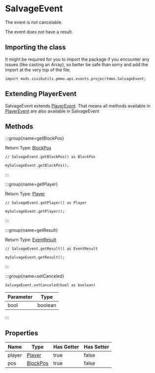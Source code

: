 # SalvageEvent

The event is not cancelable.

The event does not have a result.

## Importing the class

It might be required for you to import the package if you encounter any issues (like casting an Array), so better be safe than sorry and add the import at the very top of the file.
```zenscript
import mods.sixikutils.pmmo.api.events.projecrtmmo.SalvageEvent;
```


## Extending PlayerEvent

SalvageEvent extends [PlayerEvent](/forge/api/event/entity/player/PlayerEvent). That means all methods available in [PlayerEvent](/forge/api/event/entity/player/PlayerEvent) are also available in SalvageEvent

## Methods

:::group{name=getBlockPos}

Return Type: [BlockPos](/vanilla/api/util/math/BlockPos)

```zenscript
// SalvageEvent.getBlockPos() as BlockPos

mySalvageEvent.getBlockPos();
```

:::

:::group{name=getPlayer}

Return Type: [Player](/mods/sixikutils/curios/player/Player)

```zenscript
// SalvageEvent.getPlayer() as Player

mySalvageEvent.getPlayer();
```

:::

:::group{name=getResult}

Return Type: [EventResult](/forge/api/event/EventResult)

```zenscript
// SalvageEvent.getResult() as EventResult

mySalvageEvent.getResult();
```

:::

:::group{name=setCanceled}

```zenscript
SalvageEvent.setCanceled(bool as boolean)
```

| Parameter |  Type   |
|-----------|---------|
| bool      | boolean |


:::


## Properties

|  Name  |                      Type                       | Has Getter | Has Setter |
|--------|-------------------------------------------------|------------|------------|
| player | [Player](/mods/sixikutils/curios/player/Player) | true       | false      |
| pos    | [BlockPos](/vanilla/api/util/math/BlockPos)     | true       | false      |

